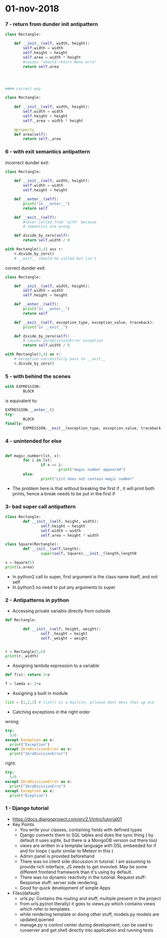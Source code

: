 # 01-nov-2018

### 7 - return from dunder init antipattern

```python
class Rectangle:

	def __init__(self, width, height):
		self.width = width
		self.height = height
		self.area = width * height
		#causes "should return None erro"
		return self.area




#### correct way 

class Rectangle:
		
	def __init__(self, width, height):
		self.width = width
		self.height = height
		self._area = width * height

	@property
	def area(self):
		return self._area


```


### 6 - with exit semantics antipattern

incorrect dunder exit:
```python
class Rectangle:
	
	def __init__(self, width, height):
		self.width = width
		self.height = height

	def __enter__(self):
		print("in __enter__")
		return self

	def __exit__(self):
		#never called from 'with' because
		# semantics are wrong

	def divide_by_zero(self):
		return self.width / 0

with Rectangle(3,4) ass r:
	r.divide_by_zero()
	# __exit__ should be called but isn't
```

correct dunder exit:
```python
class Rectangle:

	def __init__(self, width, height):
		self.width = width
		self.height = height

	def __enter__(self):
		print("in __enter__")
		return self

	def __exit__(self, exception_type, exception_value, traceback):
		print("in __exit__")

	def divide_by_zero(self):
		# causes ZeroDivisionError exception
		return self.width / 0 

with Rectangle(3,4) as r:
	# exception successfully pass to __exit__
	r.divide_by_zero()
```




### 5 - with behind the scenes

```python
with EXPRESSION:
        BLOCK
```
is equivalent to:
```python
EXPRESSION.__enter__()
try:
        BLOCK
finally:
        EXPRESSION.__exit__(exception_type, exception_value, traceback)
```

### 4 - unintended for else

```python

def magic_number(lst, x):
        for i in lst:
                if x == i:
                        print("magic number appeared")
        else:
                print("List does not contain magic number"

```

- The problem here is that without breaking the first if , it will print both prints, hence a break needs to be put in the first if

### 3- bad super call antipattern

```python
class Rectangle:
        def __init__(self, height, width):
                self.height = height
                self.width = width
                self.area = height * width

class Square(Rectangle):
        def __init__(self,length):
                super(self, Square).__init__(length,length0

s = Square(5)
print(s.area)
```

 - In python2 call to super, first argument is the class name itself, and not self
 - In python3 no need to put any arguments to super






### 2 - Antipatterns in python

- Accessing private variabls directly from outside
```python
def Rectangle:

        def __init__(self, height, weight):
                self._height = height
                self._weight = weight


r = Rectangle(5,6)
print(r._width)
```

- Assigning lambda expression to a variable
```python
def f(x): return 2+x

f = lamda x: 2+x 
```

- Assigning a built in module 
```python
list = [1,2,3] # list() is a builtin, pllease dont mess that up xce
```
- Catching exceptions in the right order

wrong:
```python
try:
  5/0
except Exception as e:
  print("Exception")
except ZeroDivisionError as e:
  print("ZeroDivisionError")
```
right:
```python
try:
  5/0
except ZeroDivisionError as e:
  print("ZeroDivisionErro")
except Exception as e:
  print("Eception")
```


### 1 - Django tutorial

- https://docs.djangoproject.com/en/2.1/intro/tutorial01  
- Key Points
  - You write your classes, containing fields with defined types
  - Django converts them to SQL tables and does the sync thing  ( by default it uses sqlite, but there is a MongoDB version out there too)
  - views are written in a template language with DSL embeeded for if and for loops ( quite similar to Meteor in this )
  - Admin panel is provided beforehand
  - There was no client side discussion in tutorial. I am assuming to provide rich interface, JS needs to get invovled. May be some different frontend framework than it's using by default.
  - There was no dynamic reactivity in the tutorial. Request stuff- Response stuff: server side rendering.
  - Good for quick development of simple Apps
- Files(default)
  - urls.py: Contains the routing and stuff, multiple present in the project
  - from urls.py(not literally) it goes to views.py which contains views which refer to templates
  - while rendering template or doing other stuff, models.py models are updated,queried
  - manage.py is control center during development, can be used to runserver and get shell directly into application and running tests
